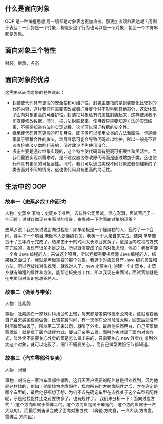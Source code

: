 ## 什么是面向对象

OOP 是一种编程思想,用一切都是对象表达更加直接。那更加直观的表达呢？用例子表达：一只狗是一个对象，狗跑步这个行为也可以是一个对象，甚至一个字符串都是对象。

## 面向对象三个特性

封装，继承，多态

## 面向对象的优点

这需要从面向对象的特性说起：

- 封装使代码具有更高的安全性和可维护性，封装主要指的是封装变化比较多的代码内容，这样我们在需要修改或者扩展变化时不影响到其他部分，这就体现了面向对象更高的可维护性。封装把对象私有的属性封装起来，这样使用者不能直接修改数据，同时，把方法封装起来，使用者只需要知道方法的实现结果，不需要知道方法的实现过程，这样可以保证数据的安全性。
- 继承使代码具有更高的可复用性，即子类可以使用父类的方法和属性。但是继承属于强耦合性的做法，滥用继承可能会导致代码难以维护，所以一般是不建议直接修改父类的代码的，同时建议优先使用组合。
- 多态主要是通过继承实现的，这个特性使代码具有更高可拓展性和灵活性。当我们需要实现新需求时，是不建议直接修改原代码而是通过增加子类，这也使代码具有更高的可拓展性。同时，我们可以通过实现不同对象或者创建新的子类去面对不同的情况，这也使代码具有更高的灵活性。

## 生活中的 OOP

### 故事一（史蒸乡找工作面试）

人物：史蒸乡
事物：史蒸乡毕业后，去软件公司面试，信心澎湃，面试官问了一个问题：说就以你现在来面试的情景，来描述一下你面向对象的理解？

史蒸乡说：我先来说说面向过程吧：如果老板是一个懂编程的人，签约了一个合同，接手了一个项目,老板本人是懂编程的，老板一个人亲自来完成，结果 辛辛苦苦干了三年终于完成了，结果由于干的时间太长项目就黄了，这是面向过程的方式在完成的，发现有很多不足之处，所以就演变成了面向对象思想，例如：老板需要一个会 Java 编程的人，来做这个项目，所以老板需要招牌懂 Java 编程的人，结果我来面试了，我就是老板需要的那个对象，我这个对象就具有 Java 编程属性和方法，所以老板找对象找我，就找对人了，new 史蒸乡(); 创建一个史蒸乡，史蒸乡就有编程的属性和方法，能帮老板完成工作，所以我现在来面试，面试官您就是在用面向对象的思想招聘人。

### 故事二（做菜与带菜）

人物：肚紫腾

事物：肚紫腾在一家软件科技公司上班，每天都是带菜带饭来公司吃，这就需要他自己每天买菜做菜做饭，比较花费时间，有一天他在公司加班太晚，回去后就没有时间做菜做饭了，所以第二天来公司，就叫了外卖，最后他突然明白，自己买菜做菜做饭：就是属于面向过程方式，要自己亲手去做，而叫外卖就属于面向对象方式，叫外卖不需要关心外卖的菜是怎么做出来的，只需要关心 new 外卖(); 拿到外卖这个对象，就可以吃饭了，细节不需要关心。，而自己做菜做饭细节都知道。

### 故事三（汽车零部件专卖）

人物：刘奋

事物：刘奋在一家汽车零部件销售，这几天客户需要的配件总是很难找到，因为他是这样找的，例如：他要找方向盘配件，找完所有的方向盘配件之后，才在确定是哪个车型的，最后他仔细想了想，为何不去先确定车型在去找关于这个车型的配件呢，于是他找配件比之前要快多了，也有规律了。
我们来分析一下：面向过程方式：（这个方向盘属于雪佛兰的，这个方向盘是属于奔驰的，这个方向盘属于一汽大众的），而最后刘奋演变成了面向对象方式：（奔驰.方向盘，一汽大众.方向盘，雪佛兰.方向盘）。
